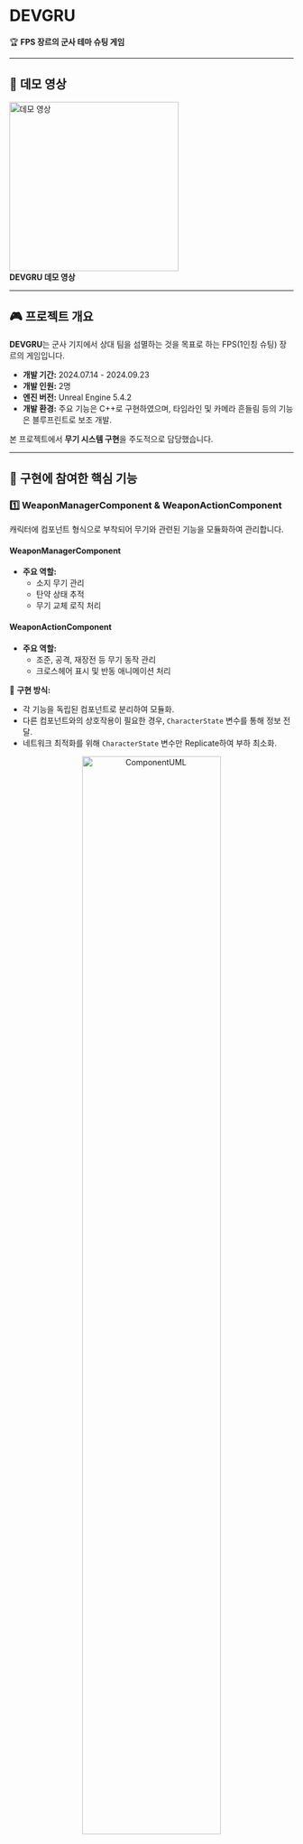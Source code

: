 # DEVGRU

🏆 **FPS 장르의 군사 테마 슈팅 게임**  

---

## 🎥 데모 영상

<a href="https://www.youtube.com/watch?v=9HvueqfVU3o">
  <img src="https://img.youtube.com/vi/9HvueqfVU3o/0.jpg" alt="데모 영상" width="300"/>
</a>
<br>
<b>DEVGRU 데모 영상</b>


---

## 🎮 프로젝트 개요

**DEVGRU**는 군사 기지에서 상대 팀을 섬멸하는 것을 목표로 하는 FPS(1인칭 슈팅) 장르의 게임입니다.  
- **개발 기간:** 2024.07.14 - 2024.09.23  
- **개발 인원:** 2명  
- **엔진 버전:** Unreal Engine 5.4.2  
- **개발 환경:** 주요 기능은 C++로 구현하였으며, 타임라인 및 카메라 흔들림 등의 기능은 블루프린트로 보조 개발.  

본 프로젝트에서 **무기 시스템 구현**을 주도적으로 담당했습니다.

---

## 🔧 구현에 참여한 핵심 기능

### 1️⃣ WeaponManagerComponent & WeaponActionComponent  

캐릭터에 컴포넌트 형식으로 부착되어 무기와 관련된 기능을 모듈화하여 관리합니다.  

#### WeaponManagerComponent  
- **주요 역할:**  
  - 소지 무기 관리  
  - 탄약 상태 추적  
  - 무기 교체 로직 처리  

#### WeaponActionComponent  
- **주요 역할:**  
  - 조준, 공격, 재장전 등 무기 동작 관리  
  - 크로스헤어 표시 및 반동 애니메이션 처리  

🔹 **구현 방식:**  
- 각 기능을 독립된 컴포넌트로 분리하여 모듈화.  
- 다른 컴포넌트와의 상호작용이 필요한 경우, `CharacterState` 변수를 통해 정보 전달.  
- 네트워크 최적화를 위해 `CharacterState` 변수만 Replicate하여 부하 최소화.  

<p align="center">
  <img src="https://github.com/user-attachments/assets/19576615-c458-4571-b9f9-a32e75051327" alt="ComponentUML" style="width: 70%"/>
</p>

🔹 **예시:**  
```cpp
// WeaponActionComponent에서 재장전 호출
void WeaponActionComponent::Reload()
{
  ...
  OwnerShooterCharacter->SetCharacterState(ECharacterState::ECS_Reloading);
  OwnerShooterCharacter->HandleCharacterState();
  ...
}

// CharacterAnimationComponent에서 애니메이션 처리할 수 있도록 전달
void AShooterCharacter::HandleCharacterState()
{
	...
  case ECharacterState::ECS_Reloading:
  	WeaponActionComponent->StopAiming();
  	CharacterAnimationComponent->PlayReloadMontage();
    break;
  ...
}
```
---
### 2️⃣ 무기 시스템 설계 및 구현
다양한 무기 유형을 계층적으로 설계하고, 각 유형별 동작을 구현했습니다.

#### 계층 구조
- Weapon (기본 클래스)
  - RangedWeapon (원거리 무기)
    - FirearmWeapon (총기)
      - Rifle: 발사체(Projectile) 방식으로 구현
      - Pistol: 라인트레이스(Line Trace)를 통한 히트스캔 방식으로 구현
    - ThrowableWeapon (투척 무기)
      - Grenade: ThrowWeapon() 호출 시 FireGrenade()로 수류탄 발사
  - MeleeWeapon (근접 무기): 미구현 상태


<p align="center">
  <img src="https://github.com/user-attachments/assets/cefff2ba-6e38-46a0-9672-3a76940ecddc" alt="WeaponUML" style="width: 70%"/>
</p>

#### 🔹 주요 기능:
- `FirearmWeapon`: 자동 연사 여부, 탄피 배출, 재장전 애니메이션 지원.
- `ThrowableWeapon`: 투척 동작과 발사 로직 분리.

#### 📌 결과:
- 다양한 무기 유형을 체계적으로 관리 가능.
- 확장성을 고려한 설계로 향후 다양한 종류의 무기 추가 용이.
---
